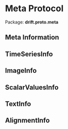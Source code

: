 # Meta Protocol

Package: **drift.proto.meta**


## Meta Information

## TimeSeriesInfo

## ImageInfo

## ScalarValuesInfo

## TextInfo

## AlignmentInfo